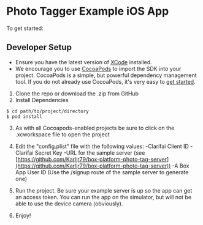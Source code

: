 # Photo Tagger Example iOS App

To get started:

Developer Setup
---------------
* Ensure you have the latest version of [XCode](https://developer.apple.com/xcode/) installed.
* We encourage you to use [CocoaPods](http://cocoapods.org/) to import the SDK into your project. CocoaPods is a simple, but powerful dependency management tool. If you do not already use CocoaPods, it's very easy to [get started](http://guides.cocoapods.org/using/getting-started.html).

1. Clone the repo or download the .zip from GitHub
2. Install Dependencies
```
$ cd path/to/project/directory
$ pod install
```
3. As with all Cocoapods-enabled projects be sure to click on the .xcworkspace file to open the project
4. Edit the "config.plist" file with the following values:
-Clarifai Client ID
-Clarifai Secret Key
-URL for the sample server (see [https://github.com/Karljr79/box-platform-photo-tag-server](https://github.com/Karljr79/box-platform-photo-tag-server))
-A Box App User ID (Use the /signup route of the sample server to generate one)

5. Run the project.  Be sure your example server is up so the app can get an access token.  You can run the app on the simulator, but will not be able to use the device camera (obviously).

6. Enjoy!
